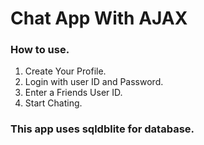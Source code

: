# Chat App With AJAX
### How to use.
1. Create Your Profile.
2. Login with user ID and Password.
3. Enter a Friends User ID.
4. Start Chating.

### This app uses sqldblite for database.
